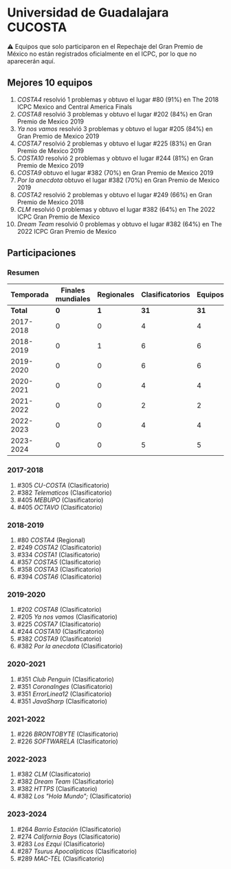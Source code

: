 # Universidad de Guadalajara CUCOSTA

:warning: Equipos que solo participaron en el Repechaje del Gran Premio de México no están registrados oficialmente en el ICPC, por lo que no aparecerán aquí.

## Mejores 10 equipos

1. _COSTA4_ resolvió 1 problemas y obtuvo el lugar #80 (91%) en The 2018 ICPC Mexico and Central America Finals
1. _COSTA8_ resolvió 3 problemas y obtuvo el lugar #202 (84%) en Gran Premio de Mexico 2019
1. _Ya nos vamos_ resolvió 3 problemas y obtuvo el lugar #205 (84%) en Gran Premio de Mexico 2019
1. _COSTA7_ resolvió 2 problemas y obtuvo el lugar #225 (83%) en Gran Premio de Mexico 2019
1. _COSTA10_ resolvió 2 problemas y obtuvo el lugar #244 (81%) en Gran Premio de Mexico 2019
1. _COSTA9_ obtuvo el lugar #382 (70%) en Gran Premio de Mexico 2019
1. _Por la anecdota_ obtuvo el lugar #382 (70%) en Gran Premio de Mexico 2019
1. _COSTA2_ resolvió 2 problemas y obtuvo el lugar #249 (66%) en Gran Premio de Mexico 2018
1. _CLM_ resolvió 0 problemas y obtuvo el lugar #382 (64%) en The 2022 ICPC Gran Premio de Mexico
1. _Dream Team_ resolvió 0 problemas y obtuvo el lugar #382 (64%) en The 2022 ICPC Gran Premio de Mexico

## Participaciones

### Resumen

| Temporada | Finales mundiales | Regionales | Clasificatorios | Equipos |
| --- | --- | --- | --- | --- |
| **Total** | **0** | **1** | **31** | **31** |
| 2017-2018 | 0 | 0 | 4 | 4 |
| 2018-2019 | 0 | 1 | 6 | 6 |
| 2019-2020 | 0 | 0 | 6 | 6 |
| 2020-2021 | 0 | 0 | 4 | 4 |
| 2021-2022 | 0 | 0 | 2 | 2 |
| 2022-2023 | 0 | 0 | 4 | 4 |
| 2023-2024 | 0 | 0 | 5 | 5 |

### 2017-2018

1. #305 _CU-COSTA_ (Clasificatorio)
1. #382 _Telematicos_ (Clasificatorio)
1. #405 _MEBUPO_ (Clasificatorio)
1. #405 _OCTAVO_ (Clasificatorio)

### 2018-2019

1. #80 _COSTA4_ (Regional)
1. #249 _COSTA2_ (Clasificatorio)
1. #334 _COSTA1_ (Clasificatorio)
1. #357 _COSTA5_ (Clasificatorio)
1. #358 _COSTA3_ (Clasificatorio)
1. #394 _COSTA6_ (Clasificatorio)

### 2019-2020

1. #202 _COSTA8_ (Clasificatorio)
1. #205 _Ya nos vamos_ (Clasificatorio)
1. #225 _COSTA7_ (Clasificatorio)
1. #244 _COSTA10_ (Clasificatorio)
1. #382 _COSTA9_ (Clasificatorio)
1. #382 _Por la anecdota_ (Clasificatorio)

### 2020-2021

1. #351 _Club Penguin_ (Clasificatorio)
1. #351 _CoronaInges_ (Clasificatorio)
1. #351 _ErrorLinea12_ (Clasificatorio)
1. #351 _JavaSharp_ (Clasificatorio)

### 2021-2022

1. #226 _BRONTOBYTE_ (Clasificatorio)
1. #226 _SOFTWARELA_ (Clasificatorio)

### 2022-2023

1. #382 _CLM_ (Clasificatorio)
1. #382 _Dream Team_ (Clasificatorio)
1. #382 _HTTPS_ (Clasificatorio)
1. #382 _Los "Hola Mundo";_ (Clasificatorio)

### 2023-2024

1. #264 _Barrio Estación_ (Clasificatorio)
1. #274 _California Boys_ (Clasificatorio)
1. #283 _Los Ezqui_ (Clasificatorio)
1. #287 _Tsurus Apocalípticos_ (Clasificatorio)
1. #289 _MAC-TEL_ (Clasificatorio)



